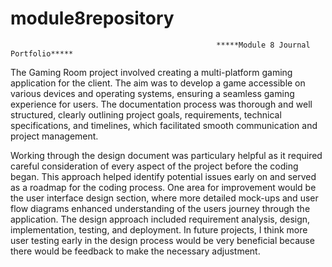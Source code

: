 # module8repository

                                                  *****Module 8 Journal Portfolio*****

 The Gaming Room project involved creating a multi-platform gaming application for the client. The aim was to develop a game accessible on various devices and operating systems, ensuring a seamless gaming experience for users. The documentation process was thorough and well structured, clearly outlining project goals, requirements, technical specifications, and timelines, which facilitated smooth communication and project management. 

 Working through the design document was particulary helpful as it required careful consideration of every aspect of the project before the coding began. This approach helped identify potential issues early on and served as a roadmap for the coding process. One area for improvement would be the user interface design section, where more detailed mock-ups and user flow diagrams enhanced understanding of the users journey through the application. The design approach included requirement analysis, design, implementation, testing, and deployment. In future projects, I think more user testing early in the design process would be very beneficial because there would be feedback to make the necessary adjustment. 
